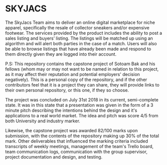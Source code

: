 # SKYJACS

The SkyJacs Team aims to deliver an online digital marketplace for niche apparel, specifically the resale of collector sneakers and/or expensive footwear. The services provided by the product includes the ability to post a sales listing and buyers’ listing. The listings will be matched up using an algorithm and will alert both parties in the case of a match. Users will also be able to browse listings that have already been made and respond to them directly given they are logged into their account.


P.S: This repository contains the capstone project of Sotoam Bak and his fellows (whom may or may not want to be named in relation to this project, as it may affect their reputation and potential employers' decision negatively). This is a personal copy of the repository, and if the other contributors feel that it is a project they can share, they will provide links to their own personal repository, or this one, if they so choose.

The project was concluded on July 31st 2018 in its current, semi-complete state. It was in this state that a presentation was given in the form of a 3 minute pitch describing the intentions behind the design and it's applications to a real world market. The idea and pitch was score 4/5 from both University and industry marker.

Likewise, the capstone project was awarded 82/100 marks upon submission, with the contents of the repository making up 30% of the total mark. Other deliverables that influenced the marking criteria included transcripts of weekly meetings, management of the team's Trello board, team communication logs, communication with the group supervisor, project documentation and design, and testing.
